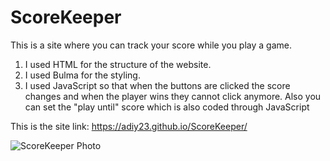 # ScoreKeeper

This is a site where you can track your score while you play a game.

1. I used HTML for the structure of the website.
2. I used Bulma for the styling.
3. I used JavaScript so that when the buttons are clicked the score changes and when the player wins they cannot click anymore. Also you can set the "play until" score which is also coded through JavaScript

This is the site link: https://adiy23.github.io/ScoreKeeper/


![ScoreKeeper Photo](https://user-images.githubusercontent.com/86412229/141104760-985f4123-27e0-4249-bc13-51db53d1da4c.jpg)



